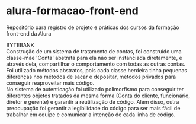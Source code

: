# alura-formacao-front-end
Repositório para registro de projeto e práticas dos cursos da formação front-end da Alura


BYTEBANK
<br/>Construção de um sistema de tratamento de contas, foi construído uma classe-mãe 'Conta' abstrata para ela não ser instanciada diretamente, e através dela, compartilhar o comportamento com todas as outras contas. Foi utilizado métodos abstratos, pois cada classe herdeira tinha pequenas diferenças nos métodos de sacar e depositar, métodos privados para conseguir reaproveitar mais código. 
<br/>No sistema de autenticação foi utilizado polimorfismo para conseguir ter diferentes objetos tratados da mesma forma (Conta do cliente, funcionário, diretor e gerente) e garantir a reutilização de código. Além disso, outra preocupação foi gerantir a legibilidade do código para ser mais fácil de trabalhar em equipe e comunicar a intenção de cada linha de código.
